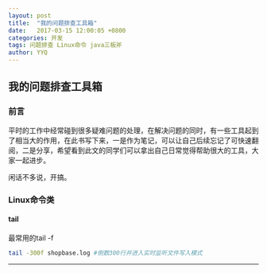 ```yaml
---
layout: post
title:  "我的问题排查工具箱"
date:   2017-03-15 12:00:05 +0800
categories: 开发
tags: 问题排查 Linux命令 java三板斧
author: YYQ
---
```



## 我的问题排查工具箱
### 前言
平时的工作中经常碰到很多疑难问题的处理，在解决问题的同时，有一些工具起到了相当大的作用，在此书写下来，一是作为笔记，可以让自己后续忘记了可快速翻阅，二是分享，希望看到此文的同学们可以拿出自己日常觉得帮助很大的工具，大家一起进步。

闲话不多说，开搞。

### Linux命令类
#### tail
最常用的tail -f


``` bash
tail -300f shopbase.log #倒数300行并进入实时监听文件写入模式
```

---
